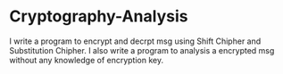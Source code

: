 # Cryptography-Analysis
I write a program to encrypt and decrpt msg using Shift Chipher and Substitution Chipher.
I also write a program to analysis a encrypted msg without any knowledge of encryption key. 
